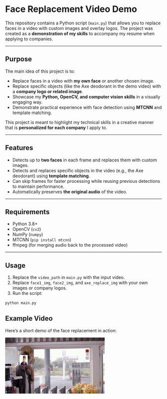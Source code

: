 # Face Replacement Video Demo

This repository contains a Python script (`main.py`) that allows you to replace faces in a video with custom images and overlay logos. The project was created as a **demonstration of my skills** to accompany my resume when applying to companies.  

---

## Purpose

The main idea of this project is to:

- Replace faces in a video with **my own face** or another chosen image.
- Replace specific objects (like the Axe deodorant in the demo video) with a **company logo or related image**.
- Showcase my **Python, OpenCV, and computer vision skills** in a visually engaging way.
- Demonstrate practical experience with face detection using **MTCNN** and template matching.

This project is meant to highlight my technical skills in a creative manner that is **personalized for each company** I apply to.

---

## Features

- Detects up to **two faces** in each frame and replaces them with custom images.
- Detects and replaces specific objects in the video (e.g., the Axe deodorant) using **template matching**.
- Can skip frames for faster processing while reusing previous detections to maintain performance.
- Automatically preserves **the original audio** of the video.

---

## Requirements

- Python 3.8+
- OpenCV (`cv2`)
- NumPy (`numpy`)
- MTCNN (`pip install mtcnn`)
- ffmpeg (for merging audio back to the processed video)

---

## Usage

1. Replace the `video_path` in `main.py` with the input video.
2. Replace `face1_img`, `face2_img`, and `axe_replace_img` with your own images or company logos.
3. Run the script:

```bash
python main.py
```
## Example Video

Here’s a short demo of the face replacement in action:

![Demo Video](demo_video.gif)





